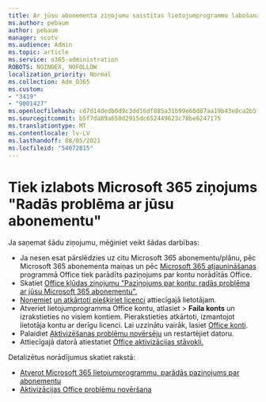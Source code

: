 ```yaml
---
title: Ar jūsu abonementa ziņojumu saistītas lietojumprogrammu labošana Ir radusies problēma
ms.author: pebaum
author: pebaum
manager: scotv
ms.audience: Admin
ms.topic: article
ms.service: o365-administration
ROBOTS: NOINDEX, NOFOLLOW
localization_priority: Normal
ms.collection: Adm_O365
ms.custom:
- "3419"
- "9001427"
ms.openlocfilehash: cd7d14dedb0d9c3dd16df885a31b99e60d87aa19b43e8ca2b5f46e6ce7b5e035
ms.sourcegitcommit: b5f7da89a650d2915dc652449623c78be6247175
ms.translationtype: MT
ms.contentlocale: lv-LV
ms.lasthandoff: 08/05/2021
ms.locfileid: "54072815"
---
```

# <a name="fixing-the-microsoft-365-apps-weve-run-into-a-problem-with-your-subscription-message"></a>Tiek izlabots Microsoft 365 ziņojums "Radās problēma ar jūsu abonementu"

Ja saņemat šādu ziņojumu, mēģiniet veikt šādas darbības:

- Ja nesen esat pārslēdzies uz citu Microsoft 365 abonementu/plānu, pēc Microsoft 365 abonementa maiņas un pēc [Microsoft 365 atjaunināšanas](https://support.office.com/article/account-notice-appears-in-office-after-switching-office-365-plans-857dc33a-1efc-4ce7-ac3f-ef616314e27d) programmā Office tiek parādīts paziņojums par kontu norādītās Office.
- Skatiet [Office kļūdas ziņojumu "Paziņojums par kontu: radās problēma ar jūsu Microsoft 365 abonementu".](https://support.office.com/article/office-error-account-notice-we-ve-run-into-a-problem-with-your-office-365-subscription-17f71ecb-f53c-4f3d-ae18-7230ca1594c1) 
- [Noņemiet](https://docs.microsoft.com/microsoft-365/admin/manage/remove-licenses-from-users) [un atkārtoti piešķiriet licenci](https://docs.microsoft.com/microsoft-365/admin/manage/assign-licenses-to-users) attiecīgajā lietotājam.
- Atveriet lietojumprogramma Office kontu, atlasiet   >  **Faila konts** un izrakstieties no visiem kontiem. Pierakstieties atkārtoti, izmantojot lietotāja kontu ar derīgu licenci. Lai uzzinātu vairāk, lasiet [Office konti](https://support.office.com/article/628ea040-f265-49de-b986-be09c3ebf8a9).
- Palaidiet [Aktivizēšanas problēmu novērsēju](https://aka.ms/SARA-OfficeActivation-Alchemy) un restartējiet datoru.
- Attiecīgajā datorā atiestatiet [Office aktivizācijas stāvokli.](https://docs.microsoft.com/office365/troubleshoot/activation/reset-office-365-proplus-activation-state)

Detalizētus norādījumus skatiet rakstā:
- [Atverot Microsoft 365 lietojumprogrammu, parādās paziņojums par abonementu](https://support.office.com/article/4cabe32c-f594-4c0e-9191-3d3ade10cceb)
- [Aktivizācijas Office problēmu novēršana](https://support.office.com/article/0d23d3c0-c19c-4b2f-9845-5344fedc4380)